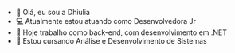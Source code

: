 - 👋 Olá, eu sou a Dhiulia
- 💻 Atualmente estou atuando como Desenvolvedora Jr
- 👩 Hoje trabalho como back-end, com desenvolvimento em .NET
- 📗 Estou cursando Análise e Desenvolvimento de Sistemas
